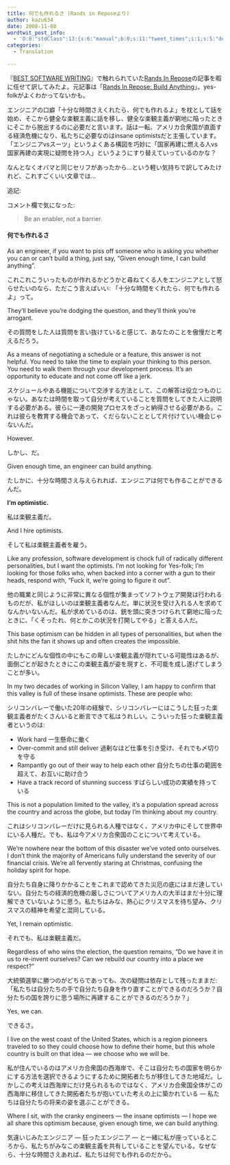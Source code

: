 ```yaml
---
title: 何でも作れるさ (Rands in Reposeより)
author: kazu634
date: 2008-11-08
wordtwit_post_info:
  - 'O:8:"stdClass":13:{s:6:"manual";b:0;s:11:"tweet_times";i:1;s:5:"delay";i:0;s:7:"enabled";i:1;s:10:"separation";s:2:"60";s:7:"version";s:3:"3.7";s:14:"tweet_template";b:0;s:6:"status";i:2;s:6:"result";a:0:{}s:13:"tweet_counter";i:2;s:13:"tweet_log_ids";a:1:{i:0;i:4371;}s:9:"hash_tags";a:0:{}s:8:"accounts";a:1:{i:0;s:7:"kazu634";}}'
categories:
  - Translation

---
```

<div class="section">
<p>
    『<a href="http://d.hatena.ne.jp/asin/4798115819" onclick="__gaTracker('send', 'event', 'outbound-article', 'http://d.hatena.ne.jp/asin/4798115819', 'BEST SOFTWARE WRITING');">BEST SOFTWARE WRITING</a>』で触れられていた<a href="http://www.randsinrepose.com/" onclick="__gaTracker('send', 'event', 'outbound-article', 'http://www.randsinrepose.com/', 'Rands In Repose');" target="_blank">Rands In Repose</a>の記事を暇に任せて訳してみたよ。元記事は「<a href="http://www.randsinrepose.com/archives/2008/11/04/build_anything.html" onclick="__gaTracker('send', 'event', 'outbound-article', 'http://www.randsinrepose.com/archives/2008/11/04/build_anything.html', 'Rands In Repose: Build Anything');" target="_blank">Rands In Repose: Build Anything</a>」。yes-folkがよくわかってないかも。
</p>
  
<p>
    エンジニアの口癖「十分な時間さえくれたら、何でも作れるよ」を枕として話を始め、そこから健全な楽観主義に話を移し、健全な楽観主義が窮地に陥ったときにそこから脱出するのに必要だと言います。話は一転、アメリカ合衆国が直面する経済危機になり、私たちに必要なのはinsane optimistsだと主張しています。「エンジニアvsスーツ」というよくある構図を巧妙に「国家再建に燃える人vs国家再建の実現に疑問を持つ人」というようにすり替えていっているのかな？
</p>
  
<p>
    なんとなくオバマと同じセリフがあったから…という軽い気持ちで訳してみたけれど、これすごくいい文章では…
</p>
  
<p>
    追記:
</p>
  
<p>
    コメント欄で気になった:
</p>
  
<blockquote>
<p>
      Be an enabler, not a barrier.
</p>
</blockquote>
  
<h4>
    何でも作れるさ
</h4>
  
<p>
    As an engineer, if you want to piss off someone who is asking you whether you can or can&#8217;t build a thing, just say, &#8220;Given enough time, I can build anything&#8221;.
</p>
  
<p>
    これこれこういったものが作れるかどうかと尋ねてくる人をエンジニアとして怒らせたいのなら、ただこう言えばいい: 「十分な時間をくれたら、何でも作れるよ」って。
</p>
  
<p>
    They&#8217;ll believe you&#8217;re dodging the question, and they&#8217;ll think you&#8217;re arrogant.
</p>
  
<p>
    その質問をした人は質問を言い抜けていると感じて、あなたのことを傲慢だと考えるだろう。
</p>
  
<p>
    As a means of negotiating a schedule or a feature, this answer is not helpful. You need to take the time to explain your thinking to this person. You need to walk them through your development process. It&#8217;s an opportunity to educate and not come off like a jerk.
</p>
  
<p>
    スケジュールやある機能について交渉する方法として、この解答は役立つものじゃない。あなたは時間を取って自分が考えていることを質問をしてきた人に説明する必要がある。彼らに一連の開発プロセスをざっと納得させる必要がある。これは彼らを教育する機会であって、くだらないこととして片付けていい機会じゃないんだ。
</p>
  
<p>
    However.
</p>
  
<p>
    しかし、だ。
</p>
  
<p>
    Given enough time, an engineer can build anything.
</p>
  
<p>
    たしかに、十分な時間さえ与えられれば、エンジニアは何でも作ることができるんだ。
</p>
  
<p>
<b>I&#8217;m optimistic.</b>
</p>
  
<p>
    私は楽観主義だ。
</p>
  
<p>
    And I hire optimists.
</p>
  
<p>
    そして私は楽観主義者を雇う。
</p>
  
<p>
    Like any profession, software development is chock full of radically different personalities, but I want the optimists. I&#8217;m not looking for Yes-folk; I&#8217;m looking for those folks who, when backed into a corner with a gun to their heads, respond with, &#8220;Fuck it, we&#8217;re going to figure it out&#8221;.
</p>
  
<p>
    他の職業と同じように非常に異なる個性が集まってソフトウェア開発は行われるものだが、私がほしいのは楽観主義者なんだ。単に状況を受け入れる人を求めてなんかいないんだ。私が求めているのは、銃を頭に突きつけられて窮地に陥ったときに、「くそったれ、何とかこの状況を打開してやる」と答える人だ。
</p>
  
<p>
    This base optimism can be hidden in all types of personalities, but when the shit hits the fan it shows up and often creates the impossible.
</p>
  
<p>
    たしかにどんな個性の中にもこの卑しい楽観主義が隠れている可能性はあるが、面倒ごとが起きたときにこの楽観主義が姿を現すと、不可能を成し遂げてしまうことが多い。
</p>
  
<p>
    In my two decades of working in Silicon Valley, I am happy to confirm that this valley is full of these insane optimists. These are people who:
</p>
  
<p>
    シリコンバレーで働いた20年の経験で、シリコンバレーにはこうした狂った楽観主義者がたくさんいると断言できて私はうれしい。こういった狂った楽観主義者というのは:
</p>
  
<ul>
<li>
      Work hard 一生懸命に働く
</li>
<li>
      Over-commit and still deliver 過剰なほど仕事を引き受け、それでも〆切りを守る
</li>
<li>
      Rampantly go out of their way to help each other 自分たちの仕事の範囲を超えて、お互いに助け合う
</li>
<li>
      Have a track record of stunning success すばらしい成功の実績を持っている
</li>
</ul>
  
<p>
    This is not a population limited to the valley, it&#8217;s a population spread across the country and across the globe, but today I&#8217;m thinking about my country.
</p>
  
<p>
    これはシリコンバレーだけに見られる人種ではなく、アメリカ中にそして世界中にいる人種だ。でも、私は今アメリカ合衆国のことについて考えている。
</p>
  
<p>
    We&#8217;re nowhere near the bottom of this disaster we&#8217;ve voted onto ourselves. I don&#8217;t think the majority of Americans fully understand the severity of our financial crisis. We&#8217;re all fervently staring at Christmas, confusing the holiday spirit for hope.
</p>
  
<p>
    自分たち自身に降りかかることをこれまで認めてきた災厄の底にはまだ達していない。自分たちの経済的危機の厳しさについてアメリカ人の大半はまだ十分に理解できていないように思う。私たちはみな、熱心にクリスマスを待ち望み、クリスマスの精神を希望と混同している。
</p>
  
<p>
    Yet, I remain optimistic.
</p>
  
<p>
    それでも、私は楽観主義だ。
</p>
  
<p>
    Regardless of who wins the election, the question remains, &#8220;Do we have it in us to re-invent ourselves? Can we rebuild our country into a place we respect?&#8221;
</p>
  
<p>
    大統領選挙に勝つのがどちらであっても、次の疑問は依存として残ったままだ: 「私たちは自分たちの手で自分たち自身を作り直すことができるのだろうか？自分たちの国を誇りに思う場所に再建することができるのだろうか？」
</p>
  
<p>
    Yes, we can.
</p>
  
<p>
    できるさ。
</p>
  
<p>
    I live on the west coast of the United States, which is a region pioneers traveled to so they could choose how to define their home, but this whole country is built on that idea &#8212; we choose who we will be.
</p>
  
<p>
    私が住んでいるのはアメリカ合衆国の西海岸で、そこは自分たちの国家を明らかにする方法を選択できるようにするために開拓者たちが移住してきた地域だ。しかしこの考えは西海岸にだけ見られるものではなく、アメリカ合衆国全体がこの西海岸に移住してきた開拓者たちが抱いていた考えの上に築かれている ― 私たちは自分たちの将来の姿を選ぶことができる。
</p>
  
<p>
    Where I sit, with the cranky engineers &#8212; the insane optimists &#8212; I hope we all share this optimism because, given enough time, we can build anything.
</p>
  
<p>
    気違いじみたエンジニア ― 狂ったエンジニア ― と一緒に私が座っているところから、私たちがみなこの楽観主義を共有していることを望んでいる。なぜなら、十分な時間さえあれば、私たちは何でも作れるのだから。
</p>
</div>

